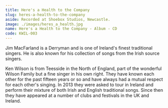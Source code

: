 ```yaml
---
title: Here's a Health to the Company
slug: heres-a-health-to-the-company
aside: Recorded at Shoebox Studios, Newcastle.
image: ./images/heres_a_health.jpg
name: Here's a Health to the Company - Album - CD
code: KWIL-003
---
```

Jim MacFarland is a Derryman and is one of Ireland's finest traditional singers.
He is also known for his collection of songs from the Irish source singers.

Ken Wilson is from Teesside in the North of England, part of the wonderful Wilson
Family but a fine singer in his own right. They have known each other for the past
fifteen years or so and have always had a mutual respect for each other's singing.
In 2013 they were asked to tour in Ireland and perform their mixture of both Irish
and English traditional songs. Since then they have appeared at a number of clubs
and festivals in the UK and Ireland.
